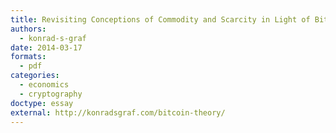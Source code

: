 ```yaml
---
title: Revisiting Conceptions of Commodity and Scarcity in Light of Bitcoin
authors:
  - konrad-s-graf
date: 2014-03-17
formats:
  - pdf
categories:
  - economics
  - cryptography
doctype: essay
external: http://konradsgraf.com/bitcoin-theory/
---
```


